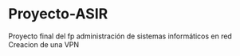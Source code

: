 # Proyecto-ASIR
Proyecto final del fp administración de sistemas informáticos en red
Creacion de una VPN 

